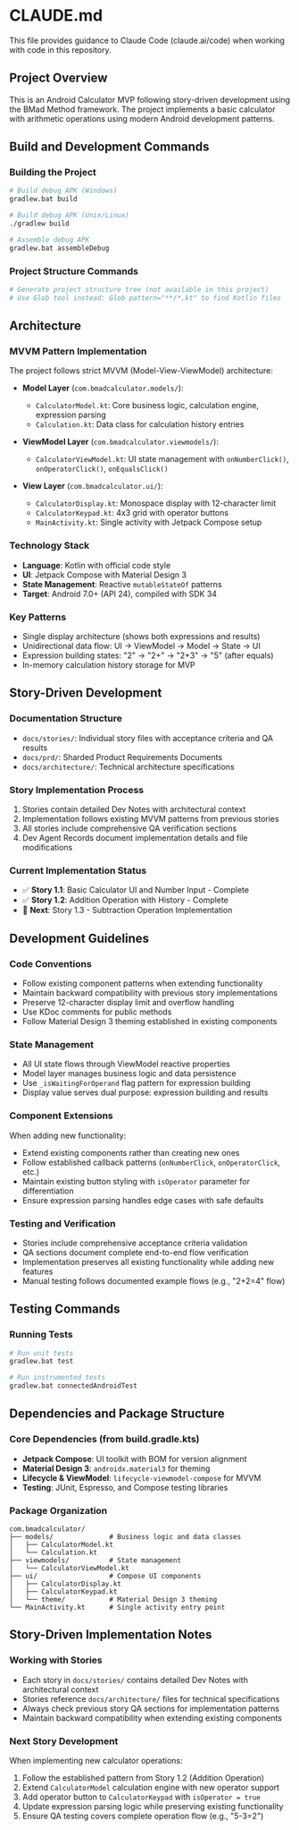 # CLAUDE.md

This file provides guidance to Claude Code (claude.ai/code) when working with code in this repository.

## Project Overview

This is an Android Calculator MVP following story-driven development using the BMad Method framework. The project implements a basic calculator with arithmetic operations using modern Android development patterns.

## Build and Development Commands

### Building the Project
```bash
# Build debug APK (Windows)
gradlew.bat build

# Build debug APK (Unix/Linux)
./gradlew build

# Assemble debug APK
gradlew.bat assembleDebug
```

### Project Structure Commands
```bash
# Generate project structure tree (not available in this project)
# Use Glob tool instead: Glob pattern="**/*.kt" to find Kotlin files
```

## Architecture

### MVVM Pattern Implementation
The project follows strict MVVM (Model-View-ViewModel) architecture:

- **Model Layer** (`com.bmadcalculator.models/`):
  - `CalculatorModel.kt`: Core business logic, calculation engine, expression parsing
  - `Calculation.kt`: Data class for calculation history entries
  
- **ViewModel Layer** (`com.bmadcalculator.viewmodels/`):
  - `CalculatorViewModel.kt`: UI state management with `onNumberClick()`, `onOperatorClick()`, `onEqualsClick()`
  
- **View Layer** (`com.bmadcalculator.ui/`):
  - `CalculatorDisplay.kt`: Monospace display with 12-character limit
  - `CalculatorKeypad.kt`: 4x3 grid with operator buttons
  - `MainActivity.kt`: Single activity with Jetpack Compose setup

### Technology Stack
- **Language**: Kotlin with official code style
- **UI**: Jetpack Compose with Material Design 3
- **State Management**: Reactive `mutableStateOf` patterns
- **Target**: Android 7.0+ (API 24), compiled with SDK 34

### Key Patterns
- Single display architecture (shows both expressions and results)
- Unidirectional data flow: UI → ViewModel → Model → State → UI
- Expression building states: "2" → "2+" → "2+3" → "5" (after equals)
- In-memory calculation history storage for MVP

## Story-Driven Development

### Documentation Structure
- `docs/stories/`: Individual story files with acceptance criteria and QA results
- `docs/prd/`: Sharded Product Requirements Documents
- `docs/architecture/`: Technical architecture specifications

### Story Implementation Process
1. Stories contain detailed Dev Notes with architectural context
2. Implementation follows existing MVVM patterns from previous stories
3. All stories include comprehensive QA verification sections
4. Dev Agent Records document implementation details and file modifications

### Current Implementation Status
- ✅ **Story 1.1**: Basic Calculator UI and Number Input - Complete
- ✅ **Story 1.2**: Addition Operation with History - Complete
- 🎯 **Next**: Story 1.3 - Subtraction Operation Implementation

## Development Guidelines

### Code Conventions
- Follow existing component patterns when extending functionality
- Maintain backward compatibility with previous story implementations
- Preserve 12-character display limit and overflow handling
- Use KDoc comments for public methods
- Follow Material Design 3 theming established in existing components

### State Management
- All UI state flows through ViewModel reactive properties
- Model layer manages business logic and data persistence
- Use `_isWaitingForOperand` flag pattern for expression building
- Display value serves dual purpose: expression building and results

### Component Extensions
When adding new functionality:
- Extend existing components rather than creating new ones
- Follow established callback patterns (`onNumberClick`, `onOperatorClick`, etc.)
- Maintain existing button styling with `isOperator` parameter for differentiation
- Ensure expression parsing handles edge cases with safe defaults

### Testing and Verification
- Stories include comprehensive acceptance criteria validation
- QA sections document complete end-to-end flow verification
- Implementation preserves all existing functionality while adding new features
- Manual testing follows documented example flows (e.g., "2+2=4" flow)

## Testing Commands

### Running Tests
```bash
# Run unit tests
gradlew.bat test

# Run instrumented tests
gradlew.bat connectedAndroidTest
```

## Dependencies and Package Structure

### Core Dependencies (from build.gradle.kts)
- **Jetpack Compose**: UI toolkit with BOM for version alignment
- **Material Design 3**: `androidx.material3` for theming
- **Lifecycle & ViewModel**: `lifecycle-viewmodel-compose` for MVVM
- **Testing**: JUnit, Espresso, and Compose testing libraries

### Package Organization
```
com.bmadcalculator/
├── models/              # Business logic and data classes
│   ├── CalculatorModel.kt
│   └── Calculation.kt
├── viewmodels/          # State management
│   └── CalculatorViewModel.kt
├── ui/                  # Compose UI components
│   ├── CalculatorDisplay.kt
│   ├── CalculatorKeypad.kt
│   └── theme/           # Material Design 3 theming
└── MainActivity.kt      # Single activity entry point
```

## Story-Driven Implementation Notes

### Working with Stories
- Each story in `docs/stories/` contains detailed Dev Notes with architectural context
- Stories reference `docs/architecture/` files for technical specifications
- Always check previous story QA sections for implementation patterns
- Maintain backward compatibility when extending existing components

### Next Story Development
When implementing new calculator operations:
1. Follow the established pattern from Story 1.2 (Addition Operation)
2. Extend `CalculatorModel` calculation engine with new operator support
3. Add operator button to `CalculatorKeypad` with `isOperator = true`
4. Update expression parsing logic while preserving existing functionality
5. Ensure QA testing covers complete operation flow (e.g., "5-3=2")